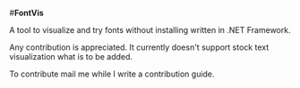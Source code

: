 ﻿#**FontVis**

A tool to visualize and try fonts without installing written in .NET Framework.

Any contribution is appreciated. It currently doesn't support stock text visualization what is to be added.

To contribute mail me while I write a contribution guide.
